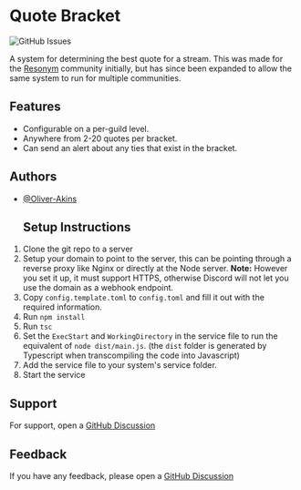 # Quote Bracket
![GitHub Issues](https://img.shields.io/github/issues/Oliver-Akins/Quote-bracket?color=00aa00&label=Issues)


A system for determining the best quote for a stream. This was made for the [Resonym](https://discord.gg/resonym) community initially, but has since been expanded to allow the same system to run for multiple communities.
## Features

- Configurable on a per-guild level.
- Anywhere from 2-20 quotes per bracket.
- Can send an alert about any ties that exist in the bracket.
## Authors

- [@Oliver-Akins](https://github.com/Oliver-Akins)

  ## Setup Instructions

1. Clone the git repo to a server
2. Setup your domain to point to the server, this can be pointing through a reverse proxy like Nginx or directly at the Node server. **Note:** However you set it up, it must support HTTPS, otherwise Discord will not let you use the domain as a webhook endpoint.
3. Copy `config.template.toml` to `config.toml` and fill it out with the required information.
4. Run `npm install`
5. Run `tsc`
6. Set the `ExecStart` and `WorkingDirectory` in the service file to run the equivalent of `node dist/main.js`. (the `dist` folder is generated by Typescript when transcompiling the code into Javascript)
7. Add the service file to your system's service folder.
8. Start the service
## Support

For support, open a [GitHub Discussion](https://github.com/Oliver-Akins/Quote-Bracket/discussions)
## Feedback

If you have any feedback, please open a [GitHub Discussion](https://github.com/Oliver-Akins/Quote-Bracket/discussions)